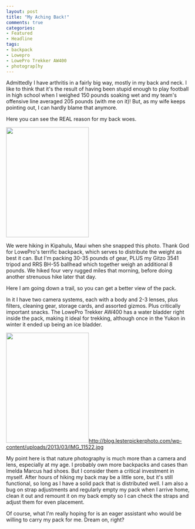 ```yaml
---
layout: post
title: "My Aching Back!"
comments: true
categories:
- Featured
- Headline
tags:
- backpack
- Lowepro
- LowePro Trekker AW400
- photograp[hy
---
```

Admittedly I have arthritis in a fairly big way, mostly in my back and neck. I like to think that it's the result of having been stupid enough to play football in high school when I weighed 150 pounds soaking wet and my team's offensive line averaged 205 pounds (with me on it)! But, as my wife keeps pointing out, I can hardly blame that anymore.

Here you can see the REAL reason for my back woes.

<a href="http://blog.lesterpickerphoto.com/wp-content/uploads/2013/03/IMG_11522.jpg"><img class="alignnone size-medium wp-image-2647" title="IMG_1152" src="http://blog.lesterpickerphoto.com/wp-content/uploads/2013/03/IMG_11522-225x300.jpg" alt="" width="225" height="300" /></a>

We were hiking in Kipahulu, Maui when she snapped this photo. Thank God for LowePro's terrific backpack, which serves to distribute the weight as best it can. But I'm packing 30-35 pounds of gear, PLUS my Gitzo 3541 tripod and RRS BH-55 ballhead which together weigh an additional 8 pounds. We hiked four very rugged miles that morning, before doing another strenuous hike later that day.

Here I am going down a trail, so you can get a better view of the pack.

In it I have two camera systems, each with a body and 2-3 lenses, plus filters, cleaning gear, storage cards, and assorted gizmos. Plus critically important snacks. The LowePro Trekker AW400 has a water bladder right inside the pack, making it ideal for trekking, although once in the Yukon in winter it ended up being an ice bladder.

<a href="http://blog.lesterpickerphoto.com/wp-content/uploads/2013/03/IMG_11371.jpg"><img class="alignnone size-medium wp-image-2648" title="IMG_1137" src="http://blog.lesterpickerphoto.com/wp-content/uploads/2013/03/IMG_11371-225x300.jpg" alt="" width="225" height="300" />http://blog.lesterpickerphoto.com/wp-content/uploads/2013/03/IMG_11522.jpg</a>

My point here is that nature photography is much more than a camera and lens, especially at my age. I probably own more backpacks and cases than Imelda Marcus had shoes. But I consider them a critical investment in myself. After hours of hiking my back may be a little sore, but it's still functional, so long as I have a solid pack that is distributed well. I am also a bug on strap adjustments and regularly empty my pack when I arrive home, clean it out and remount it on my back empty so I can check the straps and adjust them for even placement.

Of course, what I'm really hoping for is an eager assistant who would be willing to carry my pack for me. Dream on, right?